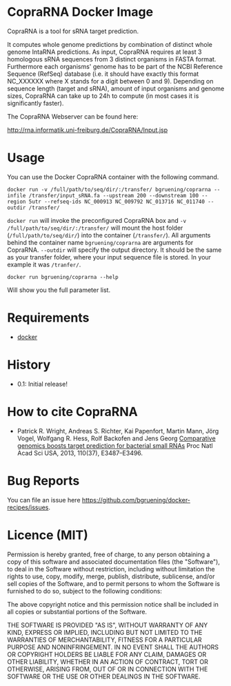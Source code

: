 CopraRNA Docker Image
=====================

CopraRNA is a tool for sRNA target prediction.

It computes whole genome predictions by combination of distinct whole genome IntaRNA predictions. As input, CopraRNA requires 
at least 3 homologous sRNA sequences from 3 distinct organisms in FASTA format. 
Furthermore each organisms' genome has to be part of the NCBI Reference Sequence 
(RefSeq) database (i.e. it should have exactly this format NC_XXXXXX where X stands for a digit between 0 and 9). 
Depending on sequence length (target and sRNA), amount of input organisms and genome sizes, 
CopraRNA can take up to 24h to compute (in most cases it is significantly faster).

The CopraRNA Webserver can be found here:

http://rna.informatik.uni-freiburg.de/CopraRNA/Input.jsp


Usage
=====

You can use the Docker CopraRNA container with the following command.

```
docker run -v /full/path/to/seq/dir/:/transfer/ bgruening/coprarna --infile /transfer/input_sRNA.fa --upstream 200 --downstream 100 --region 5utr --refseq-ids NC_000913 NC_009792 NC_013716 NC_011740 --outdir /transfer/
```

```docker run``` will invoke the preconfigured CopraRNA box and ``` -v /full/path/to/seq/dir/:/transfer/ ``` will mount the host folder (```/full/path/to/seq/dir/```) into the container (``` /transfer/ ```). All arguments behind the container name ```bgruening/coprarna``` are arguments for CopraRNA. ``` --outdir ``` will specify the output directory. It should be the same as your transfer folder, where your input sequence file is stored. In your example it was ``` /tranfer/ ```.


```
docker run bgruening/coprarna --help
```

Will show you the full parameter list.


Requirements
============

- [docker](https://www.docker.io/gettingstarted/#h_installation)


History
=======

 - 0.1: Initial release!


How to cite CopraRNA
====================

-   Patrick R. Wright, Andreas S. Richter, Kai Papenfort, Martin Mann, Jörg Vogel, Wolfgang R. Hess, Rolf Backofen and Jens Georg
    [Comparative genomics boosts target prediction for bacterial small RNAs](http://www.bioinf.uni-freiburg.de//Subpages/publications.html?de#Wright_Richter_Papenfort-Compa_genom_boost-PNAS2013.abstract)
    Proc Natl Acad Sci USA, 2013, 110(37), E3487–E3496.




Bug Reports
===========

You can file an issue here https://github.com/bgruening/docker-recipes/issues.


Licence (MIT)
=============

Permission is hereby granted, free of charge, to any person obtaining a copy
of this software and associated documentation files (the "Software"), to deal
in the Software without restriction, including without limitation the rights
to use, copy, modify, merge, publish, distribute, sublicense, and/or sell
copies of the Software, and to permit persons to whom the Software is
furnished to do so, subject to the following conditions:

The above copyright notice and this permission notice shall be included in
all copies or substantial portions of the Software.

THE SOFTWARE IS PROVIDED "AS IS", WITHOUT WARRANTY OF ANY KIND, EXPRESS OR
IMPLIED, INCLUDING BUT NOT LIMITED TO THE WARRANTIES OF MERCHANTABILITY,
FITNESS FOR A PARTICULAR PURPOSE AND NONINFRINGEMENT. IN NO EVENT SHALL THE
AUTHORS OR COPYRIGHT HOLDERS BE LIABLE FOR ANY CLAIM, DAMAGES OR OTHER
LIABILITY, WHETHER IN AN ACTION OF CONTRACT, TORT OR OTHERWISE, ARISING FROM,
OUT OF OR IN CONNECTION WITH THE SOFTWARE OR THE USE OR OTHER DEALINGS IN
THE SOFTWARE.
